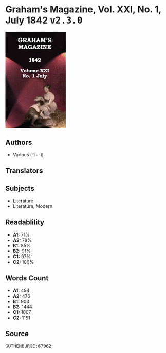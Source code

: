 # Graham's Magazine, Vol. XXI, No. 1, July 1842 <kbd>v2.3.0</kbd>

![](./cover.medium.jpg "")

## Authors


 - Various <small>(-1 - -1)</small>

## Translators



## Subjects


 - Literature
 - Literature, Modern

## Readablility


 - **A1:** 71%
 - **A2:** 78%
 - **B1:** 85%
 - **B2:** 91%
 - **C1:** 97%
 - **C2:** 100%

## Words Count


 - **A1:** 494
 - **A2:** 476
 - **B1:** 903
 - **B2:** 1444
 - **C1:** 1807
 - **C2:** 1151

## Source


<kbd>GUTHENBURGE:67962</kbd>
